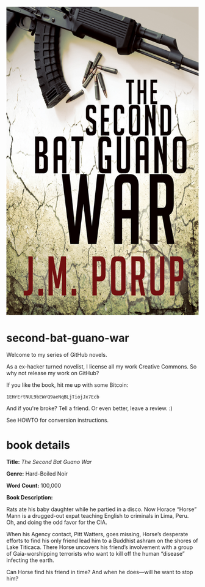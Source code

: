 ![The Second Bat Guano War cover](the-second-bat-guano-war-cover.jpg)

second-bat-guano-war
====================

Welcome to my series of GitHub novels.

As a ex-hacker turned novelist, I license all my work Creative Commons.
So why not release my work on GitHub?

If you like the book, hit me up with some Bitcoin:

    1EHrErtNUL9bEWrQ9aeNqBLjTiojJx7Ecb

And if you're broke? Tell a friend. Or even better, leave a review. :)

See HOWTO for conversion instructions.


book details
============

**Title:** *The Second Bat Guano War*

**Genre:** Hard-Boiled Noir

**Word Count:** 100,000

**Book Description:**

Rats ate his baby daughter while he partied in a disco. Now Horace
“Horse” Mann is a drugged-out expat teaching English to 
criminals in Lima, Peru. Oh, and doing the odd favor for the CIA.

When his Agency contact, Pitt Watters, goes missing, Horse’s
desperate efforts to find his only friend lead him to a Buddhist ashram
on the shores of Lake Titicaca. There Horse uncovers his friend’s
involvement with a group of Gaia-worshipping terrorists who want to kill
off the human “disease” infecting the earth.

Can Horse find his friend in time? And when he does—will he want to 
stop him?
